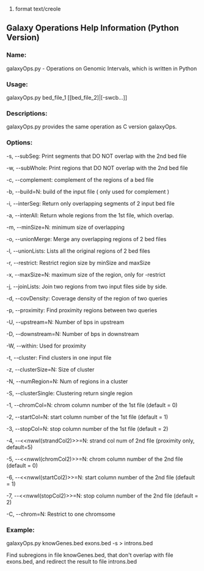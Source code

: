 1. format text/creole 

## Galaxy Operations Help Information (Python Version)

### Name:

galaxyOps.py - Operations on Genomic Intervals, which is written in Python

### Usage:

galaxyOps.py bed\_file\_1 [[bed\_file\_2]|[-swcb...]]

### Descriptions:

galaxyOps.py provides the same operation as C version galaxyOps.

### Options:

-s, --subSeg: Print segments that DO NOT overlap with the 2nd bed file

-w, --subWhole: Print regions that DO NOT overlap with the 2nd bed file

-c, --complement: complement of the regions of a bed file

-b, --build=N: build of the input file ( only used for complement )

-i, --interSeg: Return only overlapping segments of 2 input bed file

-a, --interAll: Return whole regions from the 1st file, which overlap.

-m, --minSize=N: minimum size of overlapping

-o, --unionMerge: Merge any overlapping regions of 2 bed files

-l, --unionLists: Lists all the original regions of 2 bed files

-r, --restrict: Restrict region size by minSize and maxSize

-x, --maxSize=N: maximum size of the region, only for -restrict

-j, --joinLists: Join two regions from two input files side by side.

-d, --covDensity: Coverage density of the region of two queries

-p, --proximity: Find proximity regions between two queries

-U, --upstream=N: Number of bps in upstream

-D, --downstream=N: Number of bps in downstream

-W, --within: Used for proximity

-t, --cluster: Find clusters in one input file

-z, --clusterSize=N: Size of cluster

-N, --numRegion=N: Num of regions in a cluster

-S, --clusterSingle: Clustering return single region

-1, --chromCol=N: chrom column number of the 1st file (default = 0)

-2, --startCol=N: start column number of the 1st file (default = 1)

-3, --stopCol=N: stop column number of the 1st file (default = 2)

-4, --<<nwwl(strandCol2)>>=N: strand col num of 2nd file (proximity only, default=5)

-5, --<<nwwl(chromCol2)>>=N: chrom column number of the 2nd file (default = 0)

-6, --<<nwwl(startCol2)>>=N: start column number of the 2nd file (default = 1)

-7, --<<nwwl(stopCol2)>>=N: stop column number of the 2nd file (default = 2)

-C, --chrom=N: Restrict to one chromsome

### Example:

galaxyOps.py knowGenes.bed exons.bed -s > introns.bed

Find subregions in file knowGenes.bed, that don't overlap with file exons.bed, and redirect the result to file introns.bed


